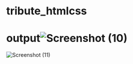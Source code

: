 # tribute_htmlcss
# output![Screenshot (10)](https://user-images.githubusercontent.com/91521477/182311130-c3e6da68-b09f-4be7-899c-8abe5925f5cc.png)
![Screenshot (11)](https://user-images.githubusercontent.com/91521477/182311814-52b57c67-9b6a-4ef0-bae8-41ae495bcba4.png)
